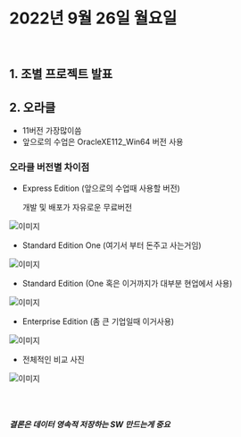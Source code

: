 # 2022년 9월 26일 월요일
<br>

## 1. 조별 프로젝트 발표

## 2. 오라클 

- 11버전 가장많이씀
- 앞으로의 수업은 OracleXE112_Win64 버전 사용

### 오라클 버전별 차이점

 - Express Edition (앞으로의 수업때 사용할 버전)
    
    개발 및 배포가 자유로운 무료버전

![이미지](https://postfiles.pstatic.net/20140828_253/itu_itu_1409213022761t3j7F_JPEG/%BF%C0%B6%F3%C5%AC%B9%F6%C0%FC%BA%B0%C2%F7%C0%CC%C1%A1_1.jpg?type=w2)


 - Standard Edition One  (여기서 부터 돈주고 사는거임)

![이미지](https://postfiles.pstatic.net/20140828_244/itu_itu_1409213023395uMGVk_JPEG/%BF%C0%B6%F3%C5%AC%B9%F6%C0%FC%BA%B0%C2%F7%C0%CC%C1%A1_2.jpg?type=w2)

- Standard Edition (One 혹은 이거까지가 대부분 현업에서 사용)

![이미지](https://postfiles.pstatic.net/20140828_246/itu_itu_1409213023122f1dxo_JPEG/%BF%C0%B6%F3%C5%AC%B9%F6%C0%FC%BA%B0%C2%F7%C0%CC%C1%A1_3.jpg?type=w2)

- Enterprise Edition (좀 큰 기업일때 이거사용)

![이미지](https://postfiles.pstatic.net/20140828_191/itu_itu_1409213024333zkm7M_JPEG/%BF%C0%B6%F3%C5%AC%B9%F6%C0%FC%BA%B0%C2%F7%C0%CC%C1%A1_4.jpg?type=w2)

- 전체적인 비교 사진

![이미지](https://postfiles.pstatic.net/20140828_193/itu_itu_1409213024061Ha4ps_JPEG/%BF%C0%B6%F3%C5%AC%B9%F6%C0%FC%BA%B0%C2%F7%C0%CC%C1%A1_5.jpg?type=w2)


<br><br>

***결론은 데이터 영속적 저장하는 SW 만드는게 중요***

<br><br>